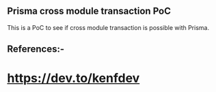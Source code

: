 ## Prisma cross module transaction PoC

This is a PoC to see if cross module transaction is possible with Prisma.

## References:-

# https://dev.to/kenfdev
